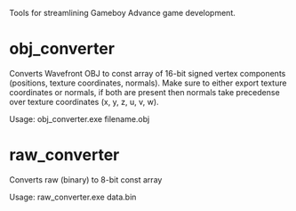 Tools for streamlining Gameboy Advance game development.

# obj_converter 
Converts Wavefront OBJ to const array of 16-bit signed vertex components (positions, texture coordinates, normals). Make sure to either export texture coordinates or normals, if both are present then normals take precedense over texture coordinates (x, y, z, u, v, w).

Usage:  obj_converter.exe filename.obj


# raw_converter 
Converts raw (binary) to 8-bit const array

Usage:  raw_converter.exe data.bin
